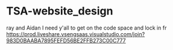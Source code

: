 # TSA-website_design
ray and Aidan I need y'all to get on the code space and lock in fr
https://prod.liveshare.vsengsaas.visualstudio.com/join?983D0BAABA7895FEFD56BE2FFB273C00C777

